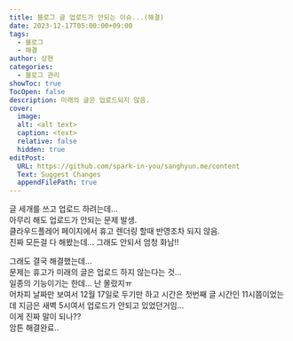 ```yaml
---
title: 블로그 글 업로드가 안되는 이슈...(해결)
date: 2023-12-17T05:00:00+09:00
tags:
  - 블로그
  - 해결
author: 상현
categories:
  - 블로그 관리
showToc: true
TocOpen: false
description: 미래의 글은 업로드되지 않음.
cover:
  image:
  alt: <alt text>
  caption: <text>
  relative: false
  hidden: true
editPost:
  URL: https://github.com/spark-in-you/sanghyun.me/content
  Text: Suggest Changes
  appendFilePath: true
---
```

글 세개를 쓰고 업로드 하려는데...  
아무리 해도 업로드가 안되는 문제 발생.  
클라우드플레어 페이지에서 휴고 렌더링 할때 반영조차 되지 않음.  
진짜 모든걸 다 해봤는데... 그래도 안되서 엄청 화남!!  

그래도 결국 해결했는데...  
문제는 휴고가 미래의 글은 업로드 하지 않는다는 것...  
일종의 기능이기는 한데... 난 몰랐지ㅠ  
어차피 날짜만 보여서 12월 17일로 두기만 하고 시간은 첫번째 글 시간인 11시쯤이었는데 지금은 새벽 5시여서 업로드가 안되고 있었던거임...  
이게 진짜 말이 되나??  
암튼 해결완료..  

